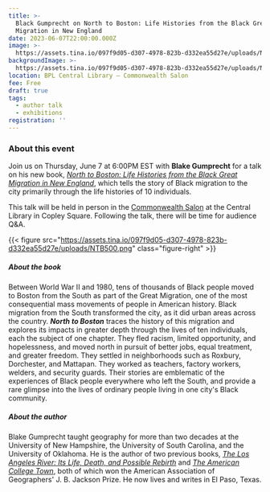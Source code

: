 ```yaml
---
title: >-
  Black Gumprecht on North to Boston: Life Histories from the Black Great
  Migration in New England
date: 2023-06-07T22:00:00.000Z
image: >-
  https://assets.tina.io/097f9d05-d307-4978-823b-d332ea55d27e/uploads/NTBCover.png
backgroundImage: >-
  https://assets.tina.io/097f9d05-d307-4978-823b-d332ea55d27e/uploads/NTBCover.png
location: BPL Central Library – Commonwealth Salon
fee: Free
draft: true
tags:
  - author talk
  - exhibitions
registration: ''
---
```


### About this event

Join us on Thursday, June 7 at 6:00PM EST with **Blake Gumprecht** for a talk on his new book, [*North to Boston: Life Histories from the Black Great Migration in New England*](https://global.oup.com/academic/product/north-to-boston-9780197614440?cc=us\&lang=en&), which tells the story of Black migration to the city primarily through the life histories of 10 individuals.

This talk will be held in person in the [Commonwealth Salon](https://www.bpl.org/central-library-floor-plan/) at the Central Library in Copley Square. Following the talk, there will be time for audience Q\&A.

{{< figure src="https://assets.tina.io/097f9d05-d307-4978-823b-d332ea55d27e/uploads/NTB500.png" class="figure-right" >}}

##### About the book

Between World War II and 1980, tens of thousands of Black people moved to Boston from the South as part of the Great Migration, one of the most consequential mass movements of people in American history. Black migration from the South transformed the city, as it did urban areas across the country. ***North to Boston*** traces the history of this migration and explores its impacts in greater depth through the lives of ten individuals, each the subject of one chapter. They fled racism, limited opportunity, and hopelessness, and moved north in pursuit of better jobs, equal treatment, and greater freedom. They settled in neighborhoods such as Roxbury, Dorchester, and Mattapan. They worked as teachers, factory workers, welders, and security guards. Their stories are emblematic of the experiences of Black people everywhere who left the South, and provide a rare glimpse into the lives of ordinary people living in one city's Black community.

##### About the author

Blake Gumprecht taught geography for more than two decades at the University of New Hampshire, the University of South Carolina, and the University of Oklahoma. He is the author of two previous books, *[The Los Angeles River: Its Life, Death, and Possible Rebirth](https://www.press.jhu.edu/books/title/2709/los-angeles-river)* and *[The American College Town](https://www.umasspress.com/9781558498136/the-american-college-town/)*, both of which won the American Association of Geographers' J. B. Jackson Prize. He now lives and writes in El Paso, Texas.
